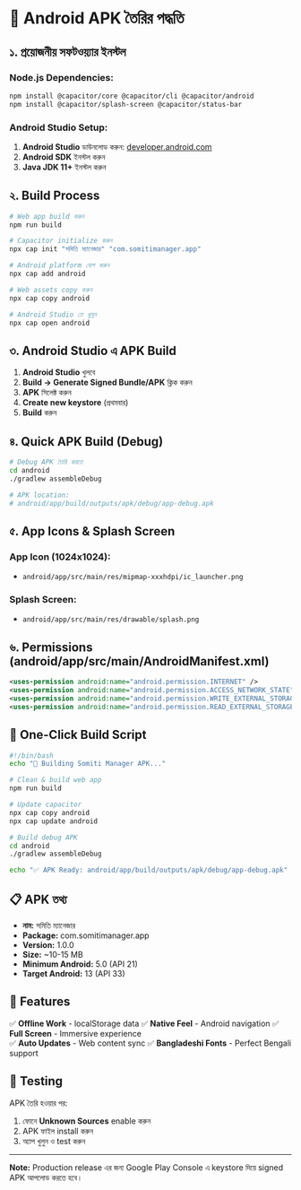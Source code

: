 # 📱 Android APK তৈরির পদ্ধতি

## ১. প্রয়োজনীয় সফটওয়্যার ইনস্টল

### Node.js Dependencies:

```bash
npm install @capacitor/core @capacitor/cli @capacitor/android
npm install @capacitor/splash-screen @capacitor/status-bar
```

### Android Studio Setup:

1. **Android Studio** ডাউনলোড করুন: [developer.android.com](https://developer.android.com/studio)
2. **Android SDK** ইনস্টল করুন
3. **Java JDK 11+** ইনস্টল করুন

## ২. Build Process

```bash
# Web app build করুন
npm run build

# Capacitor initialize করুন
npx cap init "সমিতি ম্যানেজার" "com.somitimanager.app"

# Android platform যোগ করুন
npx cap add android

# Web assets copy করুন
npx cap copy android

# Android Studio তে খুলুন
npx cap open android
```

## ৩. Android Studio এ APK Build

1. **Android Studio** খুলবে
2. **Build → Generate Signed Bundle/APK** ক্লিক করুন
3. **APK** সিলেক্ট করুন
4. **Create new keystore** (প্রথমবার)
5. **Build** করুন

## ৪. Quick APK Build (Debug)

```bash
# Debug APK তৈরি করতে
cd android
./gradlew assembleDebug

# APK location:
# android/app/build/outputs/apk/debug/app-debug.apk
```

## ৫. App Icons & Splash Screen

### App Icon (1024x1024):

- `android/app/src/main/res/mipmap-xxxhdpi/ic_launcher.png`

### Splash Screen:

- `android/app/src/main/res/drawable/splash.png`

## ৬. Permissions (android/app/src/main/AndroidManifest.xml)

```xml
<uses-permission android:name="android.permission.INTERNET" />
<uses-permission android:name="android.permission.ACCESS_NETWORK_STATE" />
<uses-permission android:name="android.permission.WRITE_EXTERNAL_STORAGE" />
<uses-permission android:name="android.permission.READ_EXTERNAL_STORAGE" />
```

## 🚀 One-Click Build Script

```bash
#!/bin/bash
echo "🔨 Building Somiti Manager APK..."

# Clean & build web app
npm run build

# Update capacitor
npx cap copy android
npx cap update android

# Build debug APK
cd android
./gradlew assembleDebug

echo "✅ APK Ready: android/app/build/outputs/apk/debug/app-debug.apk"
```

## 📋 APK তথ্য

- **নাম:** সমিতি ম্যানেজার
- **Package:** com.somitimanager.app
- **Version:** 1.0.0
- **Size:** ~10-15 MB
- **Minimum Android:** 5.0 (API 21)
- **Target Android:** 13 (API 33)

## 🔧 Features

✅ **Offline Work** - localStorage data
✅ **Native Feel** - Android navigation
✅ **Full Screen** - Immersive experience  
✅ **Auto Updates** - Web content sync
✅ **Bangladeshi Fonts** - Perfect Bengali support

## 📱 Testing

APK তৈরি হওয়ার পর:

1. ফোনে **Unknown Sources** enable করুন
2. APK ফাইল install করুন
3. অ্যাপ খুলুন ও test করুন

---

**Note:** Production release এর জন্য Google Play Console এ keystore দিয়ে signed APK আপলোড করতে হবে।
